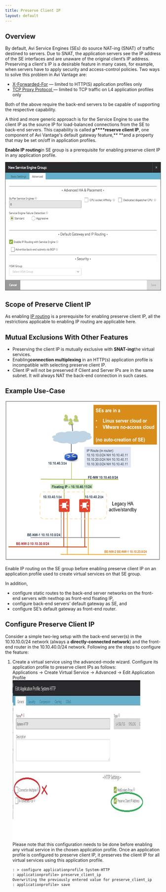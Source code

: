 ```yaml
---
title: Preserve Client IP
layout: default
---
```

## Overview

By default, Avi Service Engines (SEs) do source NAT-ing (SNAT) of traffic destined to servers. Due to SNAT, the application servers see the IP address of the SE interfaces and are unaware of the original client’s IP address. Preserving a client's IP is a desirable feature in many cases, for example, when servers have to apply security and access-control policies. Two ways to solve this problem in Avi Vantage are:

* <a href="/x-forwarded-for-header-insertion/">X-Forwarded-For</a> — limited to HTTP(S) application profiles only
* <a href="/proxy-protocol-support/">TCP Proxy Protocol </a>— limited to TCP traffic on L4 application profiles only 

Both of the above require the back-end servers to be capable of supporting the respective capability.

A third and more generic approach is for the Service Engine to use the client IP as the source IP for load-balanced connections from the SE to back-end servers. This capability is called **p****reserve client IP**, one component of Avi Vantage's default gateway feature,** **and a property that may be set on/off in application profiles.

**Enable IP routing**in SE group is a prerequisite for enabling preserve client IP in any application profile.

<a href="img/enable-IP-routing-in-SE.png"><img class="aligncenter wp-image-18553" src="img/enable-IP-routing-in-SE.png" alt="enable IP routing in SE" width="600" height="414"></a>

## Scope of Preserve Client IP

As enabling <a href="/default-gateway-ip-routing-on-avi-se/">IP routing</a> is a prerequisite for enabling preserve client IP, all the restrictions applicable to enabling IP routing are applicable here. 

## Mutual Exclusions With Other Features

* Preserving the client IP is mutually exclusive with **SNAT-ing**the virtual services.
* Enabling**connection multiplexing** in an HTTP(s) application profile is incompatible with selecting preserve client IP.
* Client IP will not be preserved if Client and Server IPs are in the same subnet. It will always NAT the back-end connection in such cases. 

## Example Use-Case

<a href="img/Screen-Shot-2016-11-13-at-8.44.59-PM.png"><img class="wp-image-19839 aligncenter" src="img/Screen-Shot-2016-11-13-at-8.44.59-PM.png" alt="multiple back-end networks" width="600" height="517"></a>

Enable IP routing on the SE group before enabling preserve client IP on an application profile used to create virtual services on that SE group.

In addition,

* configure static routes to the back-end server networks on the front-end servers with nexthop as front-end floating IP,
* configure back-end servers’ default gateway as SE, and
* configure SE’s default gateway as front-end router. 

## Configure Preserve Client IP

Consider a simple two-leg setup with the back-end server(s) in the 10.10.10.0/24 network (always a **directly-connected network**) and the front-end router in the 10.10.40.0/24 network. Following are the steps to configure the feature:
<ol> 
 <li>Create a virtual service using the advanced-mode wizard. Configure its application profile to preserve client IPs as follows:<br> Applications -&gt; Create Virtual Service -&gt; Advanced -&gt; Edit Application Profile<a href="img/Configure-Preserve-Client-IP-step-one.jpg"><img class="size-full wp-image-18016 aligncenter" src="img/Configure-Preserve-Client-IP-step-one.jpg" alt="Configure Preserve Client IP step one" width="1082" height="518"></a><span style="font-weight: 400;">Please note that this configuration needs to be done before enabling any virtual service in the chosen application profile. Once an application profile is configured to preserve client IP, it preserves the client IP for all virtual services using this application profile.</span><br> 
  <!-- Crayon Syntax Highlighter v2.7.1 --> <pre><code class="language-lua">: &gt; configure applicationprofile System-HTTP
: applicationprofile&gt; preserve_client_ip
Overwriting the previously entered value for preserve_client_ip
: applicationprofile&gt; save</code></pre> 
  <!-- [Format Time: 0.0006 seconds] -->  </li> 
</ol> 